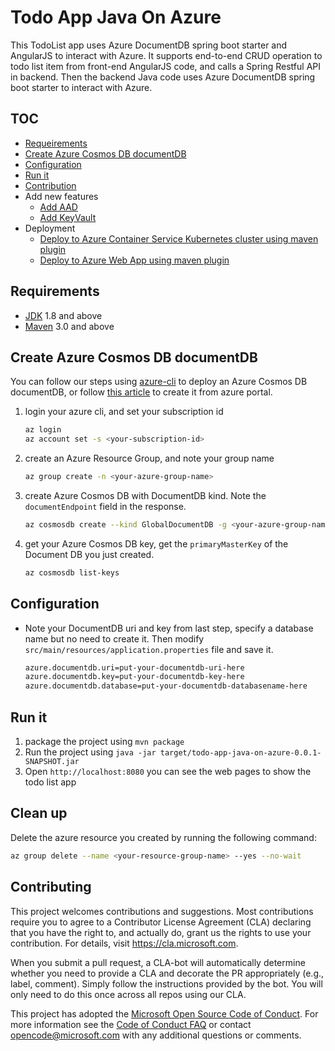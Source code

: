 # Todo App Java On Azure

This TodoList app uses Azure DocumentDB spring boot starter and AngularJS to interact with Azure.
It supports end-to-end CRUD operation to todo list item from front-end AngularJS code, and calls a Spring Restful API in backend.
Then the backend Java code uses Azure DocumentDB spring boot starter to interact with Azure.

## TOC

* [Requeirements](#requirements)
* [Create Azure Cosmos DB documentDB](#create-azure-cosmos-db-documentdb)
* [Configuration](#configuration)
* [Run it](#run-it)
* [Contribution](#contribution)
* Add new features
    * [Add AAD]()
    * [Add KeyVault]()
* Deployment
    * [Deploy to Azure Container Service Kubernetes cluster using maven plugin](./doc/deployment/deploy-to-azure-container-service-use-maven-plugin.md)
    * [Deploy to Azure Web App using maven plugin]()

## Requirements

* [JDK](http://www.oracle.com/technetwork/java/javase/downloads/jdk8-downloads-2133151.html) 1.8 and above
* [Maven](https://maven.apache.org/) 3.0 and above

## Create Azure Cosmos DB documentDB

You can follow our steps using [azure-cli](https://docs.microsoft.com/en-us/cli/azure/install-azure-cli?view=azure-cli-latest) to deploy an Azure Cosmos DB documentDB,
or follow [this article](https://docs.microsoft.com/en-us/azure/cosmos-db/create-documentdb-java) to create it from azure portal.

1. login your azure cli, and set your subscription id 
    
    ```bash
    az login
    az account set -s <your-subscription-id>
    ```
1. create an Azure Resource Group, and note your group name

    ```bash
    az group create -n <your-azure-group-name>
    ```

1. create Azure Cosmos DB with DocumentDB kind. Note the `documentEndpoint` field in the response.

   ```bash
   az cosmosdb create --kind GlobalDocumentDB -g <your-azure-group-name> -n <your-azure-documentDB-name>
   ```
   
1. get your Azure Cosmos DB key, get the `primaryMasterKey` of the Document DB you just created.

    ```bash
    az cosmosdb list-keys
    ```

## Configuration

* Note your DocumentDB uri and key from last step, specify a database name but no need to create it.
  Then modify `src/main/resources/application.properties` file and save it.

    ``` txt
    azure.documentdb.uri=put-your-documentdb-uri-here
    azure.documentdb.key=put-your-documentdb-key-here
    azure.documentdb.database=put-your-documentdb-databasename-here
    ``` 

## Run it

1. package the project using `mvn package`
1. Run the project using `java -jar target/todo-app-java-on-azure-0.0.1-SNAPSHOT.jar`
1. Open `http://localhost:8080` you can see the web pages to show the todo list app

## Clean up

Delete the azure resource you created by running the following command:

```bash
az group delete --name <your-resource-group-name> --yes --no-wait
```

## Contributing

This project welcomes contributions and suggestions.  Most contributions require you to agree to a
Contributor License Agreement (CLA) declaring that you have the right to, and actually do, grant us
the rights to use your contribution. For details, visit https://cla.microsoft.com.

When you submit a pull request, a CLA-bot will automatically determine whether you need to provide
a CLA and decorate the PR appropriately (e.g., label, comment). Simply follow the instructions
provided by the bot. You will only need to do this once across all repos using our CLA.

This project has adopted the [Microsoft Open Source Code of Conduct](https://opensource.microsoft.com/codeofconduct/).
For more information see the [Code of Conduct FAQ](https://opensource.microsoft.com/codeofconduct/faq/) or
contact [opencode@microsoft.com](mailto:opencode@microsoft.com) with any additional questions or comments.
